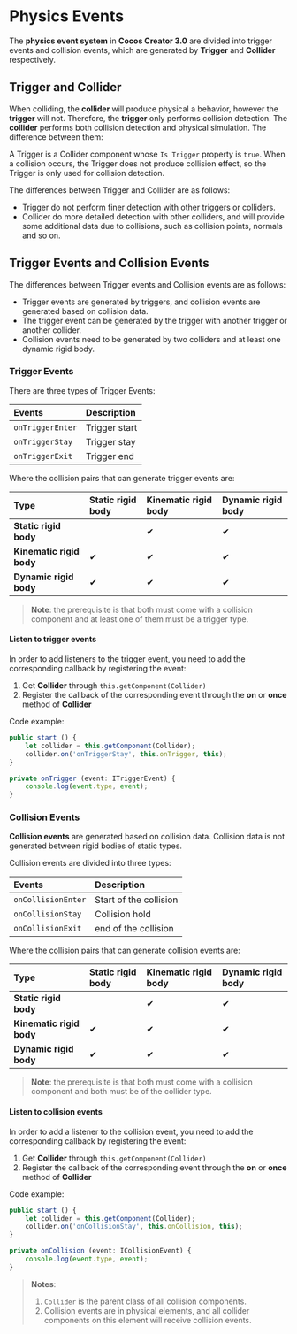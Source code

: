 # Physics Events

The __physics event system__ in __Cocos Creator 3.0__ are divided into trigger events and collision events, which are generated by **Trigger** and **Collider** respectively.

## Trigger and Collider

When colliding, the __collider__ will produce physical a behavior, however the __trigger__ will not. Therefore, the __trigger__ only performs collision detection. The __collider__ performs both collision detection and physical simulation. The difference between them:

A Trigger is a Collider component whose `Is Trigger` property is `true`. When a collision occurs, the Trigger does not produce collision effect, so the Trigger is only used for collision detection.

The differences between Trigger and Collider are as follows:

- Trigger do not perform finer detection with other triggers or colliders.
- Collider do more detailed detection with other colliders, and will provide some additional data due to collisions, such as collision points, normals and so on.

## Trigger Events and Collision Events

The differences between Trigger events and Collision events are as follows:

- Trigger events are generated by triggers, and collision events are generated based on collision data.
- The trigger event can be generated by the trigger with another trigger or another collider.
- Collision events need to be generated by two colliders and at least one dynamic rigid body.

### Trigger Events

There are three types of Trigger Events:

| Events | Description |
| :--- | :--- |
| `onTriggerEnter` | Trigger start |
| `onTriggerStay`  | Trigger stay |
| `onTriggerExit`  | Trigger end |

Where the collision pairs that can generate trigger events are:

| Type | **Static rigid body** | **Kinematic rigid body** | **Dynamic rigid body** |
| :--- | :--- | :--- | :--- |
| **Static rigid body** | | ✔ | ✔ |
| **Kinematic rigid body** | ✔ | ✔ | ✔ |
| **Dynamic rigid body** | ✔ | ✔ | ✔ |

> **Note**: the prerequisite is that both must come with a collision component and at least one of them must be a trigger type.

#### Listen to trigger events

In order to add listeners to the trigger event, you need to add the corresponding callback by registering the event:

1. Get __Collider__ through `this.getComponent(Collider)`
2. Register the callback of the corresponding event through the __on__ or __once__ method of __Collider__

Code example:

```ts
public start () {
    let collider = this.getComponent(Collider);
    collider.on('onTriggerStay', this.onTrigger, this);
}

private onTrigger (event: ITriggerEvent) {
    console.log(event.type, event);
}
```

### Collision Events

__Collision events__ are generated based on collision data. Collision data is not generated between rigid bodies of static types.

Collision events are divided into three types:

| Events | Description |
| :--- | :--- |
| `onCollisionEnter` | Start of the collision |
| `onCollisionStay`  | Collision hold |
| `onCollisionExit`  | end of the collision |

Where the collision pairs that can generate collision events are:

| Type | **Static rigid body** | **Kinematic rigid body** | **Dynamic rigid body** |
| :--- | :--- | :--- | :--- |
| **Static rigid body** | | ✔ | ✔ |
| **Kinematic rigid body** | ✔ | ✔ | ✔ |
| **Dynamic rigid body** | ✔ | ✔ | ✔ |

> **Note**: the prerequisite is that both must come with a collision component and both must be of the collider type.

#### Listen to collision events

In order to add a listener to the collision event, you need to add the corresponding callback by registering the event:

1. Get __Collider__ through `this.getComponent(Collider)`
2. Register the callback of the corresponding event through the __on__ or __once__ method of __Collider__

Code example:

```ts
public start () {
    let collider = this.getComponent(Collider);
    collider.on('onCollisionStay', this.onCollision, this);
}

private onCollision (event: ICollisionEvent) {
    console.log(event.type, event);
}
```

> **Notes**:
> 1. `Collider` is the parent class of all collision components.
> 2. Collision events are in physical elements, and all collider components on this element will receive collision events.
